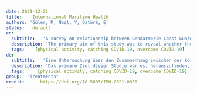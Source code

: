 ```yaml
---
date: 2021-12-21
title:    International Maritime Health  
authors: 'Güler, M, Nazl, Y, Öztürk, E'
status:   default
en:
  subtitle:   'A survey on relationship between Gendarmerie Coast Guard Academy (GCGA) students’ physical activity and COVID-19 infection'
  description: 'The primary aim of this study was to reveal whether the Gendarmerie Coast Guard Academy (GCGA) students caught and went through the coronavirus disease 2019 (COVID-19) according to their physical activity levels during the COVID-19 pandemic process. The research group of the study consisted of 332 volunteer male students studying at the GCGA. International Physical Activity Questionnaire-Short Form (IPAQ-SF) and personal information form were used as data collection tools in the study. According to students’ body mass index scores, 73.49% of the students were of normal weight. The results of the analysis, showed that 29.82% of the GCGA students had COVID-19, and 70.18% of them did not have COVID-19. It was determined that 91.92% of those who had COVID-19 had mild illness and recovered at home. According to the metabolic equivalence classification of students, a negative and significant relationship between students’ physical activity levels (inactive < minimally active < very active) and the risk of getting the positive results for COVID-19 (yes < no) and the severity of COVID-19 (in intensive care < in the hospital < mildly at home) was found. It could be said that increasing the physical activity level of students can reduce the possibility of having COVID-19 and also increase the probability of mild illness not requiring hospitalisation in those with positive COVID-19 test result.'
  tags:    [physical activity, catching COVID-19, overcome COVID-19]
de: 
  subtitle:   'Eine Untersuchung über den Zusammenhang zwischen der körperlichen Aktivität von Studenten der Gendarmerie Coast Guard Academy (GCGA) und der COVID-19-Infektion'
  description: 'Das primäre Ziel dieser Studie war es, herauszufinden, ob die Studenten der Gendarmerie Coast Guard Academy (GCGA) sich mit dem Coronavirus 2019 (COVID-19) angesteckt haben und ob sie die Pandemie durchlaufen haben, je nach dem Grad ihrer körperlichen Aktivität während des COVID-19-Prozesses. Die Untersuchungsgruppe der Studie bestand aus 332 freiwilligen männlichen Studenten, die an der GCGA studieren. Der Internationale Fragebogen zur körperlichen Aktivität (International Physical Activity Questionnaire-Short Form, IPAQ-SF) und der Fragebogen zur persönlichen Information wurden in der Studie als Datenerhebungsinstrumente verwendet. Nach den Body-Mass-Index-Werten der Schüler waren 73,49 % der Schüler normalgewichtig. Die Ergebnisse der Analyse zeigten, dass 29,82 % der GCGA-Schüler COVID-19 hatten, und 70,18 % von ihnen hatten kein COVID-19. Es wurde festgestellt, dass 91,92 % derjenigen, die COVID-19 hatten, leicht erkrankt waren und sich zu Hause erholten. Nach der metabolischen Äquivalenzklassifizierung der Studenten wurde ein negativer und signifikanter Zusammenhang zwischen dem Grad der körperlichen Aktivität der Studenten (inaktiv < minimal aktiv < sehr aktiv) und dem Risiko eines positiven Ergebnisses für COVID-19 (ja < nein) sowie dem Schweregrad von COVID-19 (auf der Intensivstation < im Krankenhaus < leicht zu Hause) festgestellt. Zu konstatieren wäre, dass eine Erhöhung des körperlichen Aktivitätsniveaus von Studenten die Möglichkeit, an COVID-19 zu erkranken, verringern und auch die Wahrscheinlichkeit einer leichten Erkrankung, die keinen Krankenhausaufenthalt erfordert, bei denjenigen mit einem positiven COVID-19-Testergebnis erhöhen kann.'
  tags:     [physical activity, catching COVID-19, overcome COVID-19]
group:  "Treatments"
credit:      https://doi.org/10.5603/IMH.2021.0050
---
```

